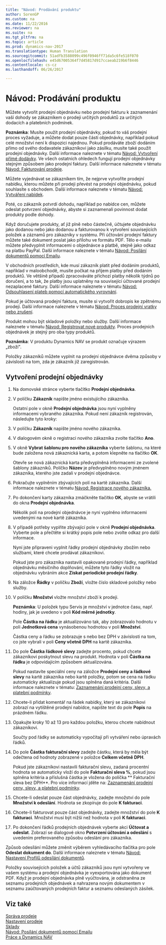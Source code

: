 ```yaml
---
title: "Návod: Prodávání produktu"
author: SorenGP
ms.custom: na
ms.date: 11/22/2016
ms.reviewer: na
ms.suite: na
ms.tgt_pltfrm: na
ms.topic: article
ms.prod: dynamics-nav-2017
ms.translationtype: Human Translation
ms.sourcegitcommit: 51adfb3588099c496f0946ff71da5c6fe518f070
ms.openlocfilehash: e45d67005364f7d45817d917ccaeab219b6f8446
ms.contentlocale: cs-cz
ms.lasthandoff: 06/26/2017

---
```


# <a name="how-to-sell-products"></a>Návod: Prodávání produktu
Můžete vytvořit prodejní objednávku nebo prodejní fakturu k zaznamenání vaší dohody se zákazníkem o prodeji určitých produktů za určitých dodacích a platebních podmínek.

**Poznámka**: Musíte použít prodejní objednávky, pokud to váš prodejní proces vyžaduje, a můžete dodat pouze části objednávky, například pokud celé množství není k dispozici najednou. Pokud prodáváte zboží dodáním přímo od svého dodavatele zákazníkovi jako zásilku, musíte také použít prodejní objednávky. Další informace naleznete v tématu [Návod: Vytvoření přímé dodávky](sales-how-drop-shipment.md). Ve všech ostatních ohledech fungují prodejní objednávky stejným způsobem jako prodejní faktury. Další informace naleznete v tématu [Návod: Fakturování prodeje](sales-how-invoice-sales.md).

Můžete vyjednávat se zákazníkem tím, že nejprve vytvoříte prodejní nabídku, kterou můžete při prodeji převést na prodejní objednávku, pokud souhlasíte s obchodem. Další informace naleznete v tématu [Návod: Vytváření nabídek](sales-how-make-offers.md).

Poté, co zákazník potvrdí dohodu, například po nabídce cen, můžete odeslat potvrzení objednávky, abyste si zaznamenali povinnost dodat produkty podle dohody.

Když doručujete produkty, ať již plně nebo částečně, účtujete objednávku jako dodanou nebo jako dodanou a fakturovanou k vytvoření souvisejících položek a záznamů pro zákazníky v systému. Při účtování prodejní faktury můžete také dokument poslat jako přílohu ve formátu PDF. Tělo e-mailu můžete předvyplnit informacemi o objednávce a platbě, stejně jako odkaz na platbu PayPal. Další informace naleznete v tématu [Návod: Posílání dokumentů pomocí Emailu](ui-how-send-documents-email.md).

V obchodních prostředích, kde musí zákazník platit před dodáním produktů, například v maloobchodě, musíte počkat na příjem platby před dodáním produktů. Ve většině případů zpracováváte příchozí platby několik týdnů po doručení, a to tak, že platby jsou uplatněny na související účtované prodejní nezaplacené faktury. Další informace naleznete v tématu [Návod: Odsouhlasení plateb pomocí automatického vyrovnání](receivables-how-reconcile-payments-auto-application.md).

Pokud je účtovaná prodejní faktura, musíte si vytvořit dobropis ke zpětnému prodeji. Další informace naleznete v tématu [Návod: Proces prodejní vratky nebo zrušení](sales-how-process-sales-returns-cancellations.md).

Produkt mohou být skladové položky nebo služby. Další informace naleznete v tématu [Návod: Registrovat nové produkty](inventory-how-register-new-products.md). Proces prodejních objednávek je stejný pro oba typy produktů.

**Poznámka**: V produktu Dynamics NAV se produkt označuje výrazem „zboží".

Položky zákazníků můžete vyplnit na prodejní objednávce dvěma způsoby v závislosti na tom, zda je zákazník již zaregistrován.

## <a name="to-create-a-sales-order"></a>Vytvoření prodejní objednávky
1. Na domovské stránce vyberte tlačítko **Prodejní objednávka**.  
2. V políčku **Zákazník** napište jméno existujícího zákazníka.

    Ostatní pole v okně **Prodejní objednávka** jsou nyní vyplněny informacemi vybraného zákazníka. Pokud není zákazník registrován, následujte tyto kroky:

3. V políčku **Zákazník** napište jméno nového zákazníka.
4. V dialogovém okně o registraci nového zákazníka zvolte tlačítko **Ano**.  
5. V okně **Vybrat šablonu pro nového zákazníka** vyberte šablonu, na které bude založena nová zákaznická karta, a potom klepněte na tlačítko **OK**.

    Otevře se nová zákaznická karta předvyplněná informacemi ze zvolené šablony zákazníků. Políčko **Název** je předvyplněno novým jménem zákazníka, kterého jste zadali v prodejní objednávce.
6. Pokračujte vyplněním zbývajících polí na kartě zákazníka. Další informace naleznete v tématu [Návod: Registrace nového zákazníka.](sales-how-register-new-customers.md)  
7. Po dokončení karty zákazníka zmáčkněte tlačítko **OK**, abyste se vrátili do okna **Prodejní objednávka**.

    Několik polí na prodejní objednávce je nyní vyplněno informacemi uvedenými na nové kartě zákazníka.
8. V případě potřeby vyplňte zbývající pole v okně **Prodejní objednávka**. Vyberte pole a přečtěte si krátký popis pole nebo zvolte odkaz pro další informace.

    Nyní jste připraveni vyplnit řádky prodejní objednávky zbožím nebo službami, které chcete prodávat zákazníkovi.

    Pokud jste pro zákazníka nastavili opakované prodejní řádky, například objednávku měsíčního doplňování, můžete tyto řádky vložit na objednávku vybráním akce **Získat periodické prodejní řádky**.
9. Na záložce **Řádky** v políčku **Zboží**, vložte číslo skladové položky nebo služby.  
10. V políčku **Množství** vložte množství zboží k prodeji.

    **Poznámka**: U položek typu Servis je množství v jednotce času, např. hodiny, jak je uvedeno v poli **Kód měrné jednotky**.

    Pole **Částka na řádku** je aktualizováno tak, aby zobrazovalo hodnotu v poli **Jednotková cena** vynásobenou hodnotou v poli **Množství**.

    Částka ceny a řádku se zobrazuje s nebo bez DPH v závislosti na tom, co jste vybrali v poli **Ceny včetně DPH** na kartě zákazníka.
11. Do pole **Částka řádkové slevy** zadejte procento, pokud chcete zákazníkovi poskytnout slevu na produkt. Hodnota v poli **Částka na řádku** je odpovídajícím způsobem aktualizována.

    Pokud nastavíte speciální ceny na záložce **Prodejní ceny a řádkové slevy** na kartě zákazníka nebo kartě položky, potom se cena na řádku automaticky aktualizuje pokud jsou splněna daná kritéria. Další informace naleznete v tématu: [Zaznamenání prodejní ceny, slevy, a platební podmínky](sales-how-record-sales-price-discount-payment-agreements.md).
12. Chcete-li přidat komentář na řádek nabídky, který se zákazníkovi zobrazí na vytištěné prodejní nabídce, napište text do pole **Popis** na prázdném řádku.  
13. Opakujte kroky 10 až 13 pro každou položku, kterou chcete nabídnout zákazníkovi.

    Součty pod řádky se automaticky vypočítají při vytváření nebo úpravách řádků.
14. Do pole **Částka fakturační slevy** zadejte částku, která by měla být odečtena od hodnoty zobrazené v položce **Celkem včetně DPH**.

    Pokud jste zákazníkovi nastavili fakturační slevu, zadaná procentní hodnota se automaticky vloží do pole **Fakturační sleva %**, pokud jsou splněna kritéria a příslušná částka je vložena do políčka ** Fakturační sleva bez DPH**. Pro více informací jděte na: [Zaznamenání prodejní ceny, slevy, a platební podmínky](sales-how-record-sales-price-discount-payment-agreements.md).
15. Chcete-li odeslat pouze část objednávky, zadejte množství do pole **Množství k odeslání**. Hodnota se zkopíruje do pole **K fakturaci**.
16. Chcete-li fakturovat pouze část objednávky, zadejte množství do pole **K fakturaci**. Množství musí být nižší než hodnota v poli **K fakturaci**.   
17. Po dokončení řádků prodejních objednávek vyberte akci **Účtovat a odeslat**.
Zobrazí se dialogové okno **Potvrzení účtování a odeslání** s uvedením preferovaného způsobu odeslání pro zákazníka.

Způsob odesílání můžete změnit výběrem vyhledávacího tlačítka pro pole **Odeslat dokument do**. Další informace naleznete v tématu [Návod: Nastavení Profilů odesílání dokumentů](sales-how-setup-document-send-profiles.md).

Položky souvisejících položek a účtů zákazníků jsou nyní vytvořeny ve vašem systému a prodejní objednávka je vyexportována jako dokument PDF. Když je prodejní objednávka plně vyúčtována, je odstraněna ze seznamu prodejních objednávek a nahrazena novým dokumentem v seznamu zaúčtovaných prodejních faktur a seznamu odeslaných zásilek.

## <a name="see-also"></a>Viz také  
[Správa prodeje](sales-manage-sales.md)  
[Nastavení prodeje](sales-setup-sales.md)  
[Sklady](inventory-manage-inventory.md)  
[Návod: Posílání dokumentů pomocí Emailu](ui-how-send-documents-email.md)  
[Práce s Dynamics NAV](ui-work-product.md)

